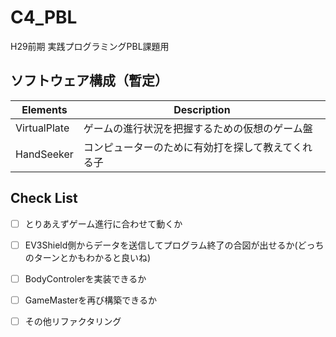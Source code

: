 # C4_PBL

H29前期 実践プログラミングPBL課題用

## ソフトウェア構成（暫定）

Elements | Description
--- | ---
VirtualPlate | ゲームの進行状況を把握するための仮想のゲーム盤
HandSeeker | コンピューターのために有効打を探して教えてくれる子

## Check List
- [ ] とりあえずゲーム進行に合わせて動くか  
- [ ] EV3Shield側からデータを送信してプログラム終了の合図が出せるか(どっちのターンとかもわかると良いね)  
- [ ] BodyControlerを実装できるか  
- [ ] GameMasterを再び構築できるか  
- [ ] その他リファクタリング  

